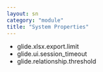 ```yaml
---
layout: sn
category: "module"
title: "System Properties"
---
```


<ul>
  <li>glide.xlsx.export.limit</li>
  <li>glide.ui.session_timeout</li>
  <li>glide.relationship.threshold</li>
</ul>
